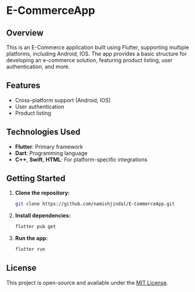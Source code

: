 # E-CommerceApp

## Overview

This is an E-Commerce application built using Flutter, supporting multiple platforms, including Android, IOS. The app provides a basic structure for developing an e-commerce solution, featuring product listing, user authentication, and more.

## Features

- Cross-platform support (Android, IOS)
- User authentication
- Product listing

## Technologies Used

- **Flutter**: Primary framework
- **Dart**: Programming language
- **C++**, **Swift**, **HTML**: For platform-specific integrations

## Getting Started

1. **Clone the repository:**
   ```bash
   git clone https://github.com/namishjindal/E-CommerceApp.git
   ```
2. **Install dependencies:**
   ```bash
   flutter pub get
   ```
3. **Run the app:**
   ```bash
   flutter run
   ```

## License

This project is open-source and available under the [MIT License](LICENSE).
